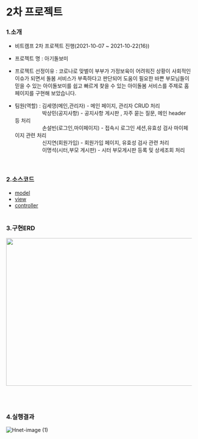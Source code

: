 # 2차 프로젝트
### 1.소개
   - 비트캠프 2차 프로젝트 진행(2021-10-07 ~ 2021-10-22(16))
   - 프로젝트 명 : 아기돌보미
   - 프로젝트 선정이유 : 코로나로 맞벌이 부부가 가정보육이 어려워진 상황이 사회적인 이슈가 되면서 돌봄 서비스가 부족하다고 판단되어 도움이 필요한 바쁜 부모님들이 믿을 수 있는 아이돌보미를 쉽고 빠르게 찾을 수 있는 아이돌봄 서비스를 주제로 홈페이지를 구현해 보았습니다. 

   - 팀원(역할) :  김세영(메인,관리자) - 메인 페이지, 관리자 CRUD 처리 <br>
　　　　　&nbsp;박상민(공지사항) - 공지사항 게시판 , 자주 묻는 질문, 메인 header 등 처리 <br>
　　　　　&nbsp;손설빈(로그인,마이페이지) - 접속시 로그인 세션,유효성 검사 마이페이지 관련 처리 <br>
　　　　　&nbsp;신지연(회원가입) - 회원가입 페이지, 유효성 검사 관련 처리 <br>
　　　　　&nbsp;이명석(시터,부모 게시판) - 시터 부모게시판 등록 및 상세조회 처리 <br>
<br><br>               
### 2.소스코드
  * [model](/2ndNotice/src/com/bc/model/vo/)
  * [view](/2ndNotice/WebContent/)
  * [controller](/2ndNotice/src/com/bc/)
<br><br>
### 3.구현ERD
<img width="600px" height="400px" src="https://user-images.githubusercontent.com/68181461/138590422-93e5e9f0-af55-49e2-a067-eeaf578b758a.png">

<br><br>
### 4.실행결과

![Hnet-image (1)](https://user-images.githubusercontent.com/68181461/138591677-3eeadae3-8d96-457e-9699-6e1d6038a004.gif)

